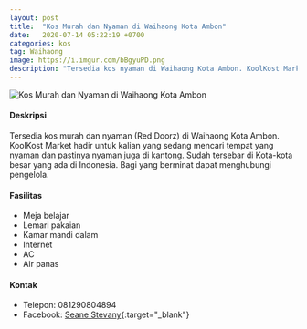 ```yaml
---
layout: post
title:  "Kos Murah dan Nyaman di Waihaong Kota Ambon"
date:   2020-07-14 05:22:19 +0700
categories: kos
tag: Waihaong
image: https://i.imgur.com/bBgyuPD.png
description: "Tersedia kos nyaman di Waihaong Kota Ambon. KoolKost Market hadir untuk kalian yang sedang mencari tempat yang nyaman dan pastinya nyaman juga di kantong. Sudah tersebar di Kota-kota besar yang ada di Indonesia. Bagi yang berminat dapat menghubungi pengelola."
---
```


<div class="mb-4">
<image src="https://i.imgur.com/bBgyuPD.png" alt="Kos Murah dan Nyaman di Waihaong Kota Ambon" class="img-fluid" />
</div>

#### Deskripsi
Tersedia kos murah dan nyaman (Red Doorz) di Waihaong Kota Ambon. KoolKost Market hadir untuk kalian yang sedang mencari tempat yang nyaman dan pastinya nyaman juga di kantong. Sudah tersebar di Kota-kota besar yang ada di Indonesia. Bagi yang berminat dapat menghubungi pengelola.

#### Fasilitas
- Meja belajar
- Lemari pakaian
- Kamar mandi dalam
- Internet
- AC
- Air panas

#### Kontak
- Telepon: 081290804894
- Facebook: [Seane Stevany](https://www.facebook.com/profile.php?id=100009503041037 "Seane Stevany"){:target="_blank"}